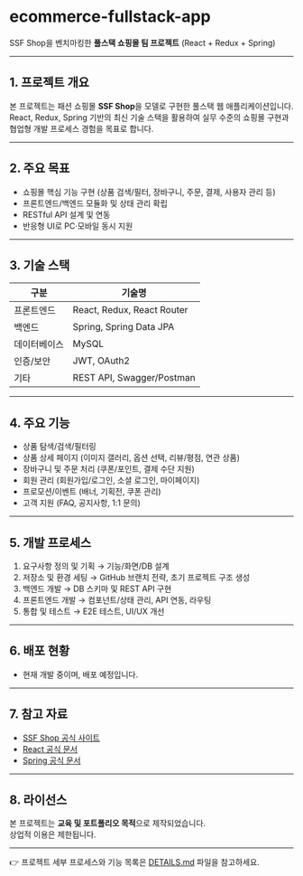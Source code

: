 # ecommerce-fullstack-app

SSF Shop을 벤치마킹한 **풀스택 쇼핑몰 팀 프로젝트** (React + Redux + Spring)

---

## 1. 프로젝트 개요
본 프로젝트는 패션 쇼핑몰 **SSF Shop**을 모델로 구현한 풀스택 웹 애플리케이션입니다.  
React, Redux, Spring 기반의 최신 기술 스택을 활용하여 실무 수준의 쇼핑몰 구현과 협업형 개발 프로세스 경험을 목표로 합니다.

---

## 2. 주요 목표
- 쇼핑몰 핵심 기능 구현 (상품 검색/필터, 장바구니, 주문, 결제, 사용자 관리 등)  
- 프론트엔드/백엔드 모듈화 및 상태 관리 확립  
- RESTful API 설계 및 연동  
- 반응형 UI로 PC·모바일 동시 지원  

---

## 3. 기술 스택

| 구분         | 기술명                       |
|--------------|------------------------------|
| 프론트엔드   | React, Redux, React Router   |
| 백엔드       | Spring, Spring Data JPA      |
| 데이터베이스 | MySQL                         |
| 인증/보안    | JWT, OAuth2                   |
| 기타         | REST API, Swagger/Postman     |

---

## 4. 주요 기능
- 상품 탐색/검색/필터링  
- 상품 상세 페이지 (이미지 갤러리, 옵션 선택, 리뷰/평점, 연관 상품)  
- 장바구니 및 주문 처리 (쿠폰/포인트, 결제 수단 지원)  
- 회원 관리 (회원가입/로그인, 소셜 로그인, 마이페이지)  
- 프로모션/이벤트 (배너, 기획전, 쿠폰 관리)  
- 고객 지원 (FAQ, 공지사항, 1:1 문의)  

---

## 5. 개발 프로세스
1. 요구사항 정의 및 기획 → 기능/화면/DB 설계  
2. 저장소 및 환경 세팅 → GitHub 브랜치 전략, 초기 프로젝트 구조 생성  
3. 백엔드 개발 → DB 스키마 및 REST API 구현  
4. 프론트엔드 개발 → 컴포넌트/상태 관리, API 연동, 라우팅  
5. 통합 및 테스트 → E2E 테스트, UI/UX 개선  

---

## 6. 배포 현황
- 현재 개발 중이며, 배포 예정입니다.  

---

## 7. 참고 자료
- [SSF Shop 공식 사이트](https://www.ssfshop.com)  
- [React 공식 문서](https://reactjs.org)  
- [Spring 공식 문서](https://spring.io)  

---

## 8. 라이선스
본 프로젝트는 **교육 및 포트폴리오 목적**으로 제작되었습니다.  
상업적 이용은 제한됩니다.

---

👉 프로젝트 세부 프로세스와 기능 목록은 [DETAILS.md](./DETAILS.md) 파일을 참고하세요.
